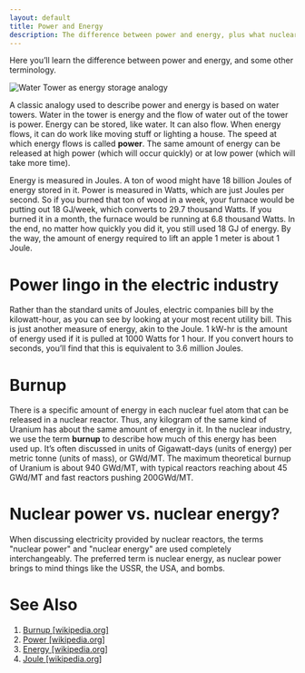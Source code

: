 ```yaml
---
layout: default
title: Power and Energy
description: The difference between power and energy, plus what nuclear burnup is.
---
```


<div class="row">
<div class="col-md-8" markdown="1">

Here you&rsquo;ll learn the difference between power and energy, and some other terminology.

<div class="thumbnail float-end img-fluid">     
<img src="img/waterTower.png" alt="Water Tower as energy storage analogy" class="rounded" title="Water Tower as energy storage analogy" />
</div>

A classic analogy used to describe power and energy is based on water towers. Water in the tower is
energy and the flow of water out of the tower is power. Energy can be stored, like water. It can
also flow. When energy flows, it can do work like moving stuff or lighting a house. The speed at
which energy flows is called <b>power</b>. The same amount of energy can be released at high power
(which will occur quickly) or at low power (which will take more time).

Energy is measured in Joules. A ton of wood might have 18 billion Joules of energy stored in it.
Power is measured in Watts, which are just Joules per second. So if you burned that ton of wood in a
week, your furnace would be putting out 18 GJ/week, which converts to 29.7 thousand Watts. If you
burned it in a month, the furnace would be running at 6.8 thousand Watts. In the end, no matter how
quickly you did it, you still used 18 GJ of energy. By the way, the amount of energy required to
lift an apple 1 meter is about 1 Joule.

# Power lingo in the electric industry

Rather than the standard units of Joules, electric companies bill by the kilowatt-hour, as you can
see by looking at your most recent utility bill. This is just another measure of energy, akin to the
Joule. 1 kW-hr is the amount of energy used if it is pulled at 1000 Watts for 1 hour. If you convert
hours to seconds, you&rsquo;ll find that this is equivalent to 3.6 million Joules.

# Burnup

There is a specific amount of energy in each nuclear fuel atom that can be released in a nuclear
reactor. Thus, any kilogram of the same kind of Uranium has about the same amount of energy in it.
In the nuclear industry, we use the term <b>burnup</b> to describe how much of this energy has been
used up. It&rsquo;s often discussed in units of Gigawatt-days (units of energy) per metric tonne
(units of mass), or GWd/MT. The maximum theoretical burnup of Uranium is about 940 GWd/MT, with
typical reactors reaching about 45 GWd/MT and fast reactors pushing 200GWd/MT.

# Nuclear power vs. nuclear energy?

When discussing electricity provided by nuclear reactors, the terms &quot;nuclear power&quot; and
&quot;nuclear energy&quot; are used completely interchangeably. The preferred term is nuclear
energy, as nuclear power brings to mind things like the USSR, the USA, and bombs.

# See Also

<ol>
<li>
<a href="https://en.wikipedia.org/wiki/Burnup">Burnup [wikipedia.org]</a></li>
<li><a href="https://en.wikipedia.org/wiki/Power_%28physics%29">Power [wikipedia.org]</a></li>
<li><a href="https://en.wikipedia.org/wiki/Energy">Energy [wikipedia.org]</a></li>
<li><a href="https://en.wikipedia.org/wiki/Joule">Joule [wikipedia.org]</a></li>

</ol>

</div>
</div>
